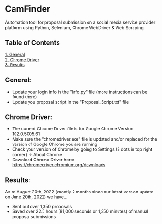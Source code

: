 # CamFinder
Automation tool for proposal submission on a social media service provider platform using Python, Selenium, Chrome WebDriver & Web Scraping

## Table of Contents
[1. General](#General)  
[2. Chrome Driver](#Chrome-Driver)  
[3. Results](#Results)

## General:
  - Update your login info in the "Info.py" file (more instructions can be found there)
  - Update you proposal script in the "Proposal_Script.txt" file

## Chrome Driver:
  - The current Chrome Driver file is for Google Chrome Version 102.0.5005.61
  - Make sure the "chromedriver.exe" file is updated and/or replaced for the version of Google Chrome you are running
  - Check your version of Chrome by going to Settings (3 dots in top right corner) -> About Chrome
  - Download Chrome Driver here: https://chromedriver.chromium.org/downloads

## Results:
As of August 20th, 2022 (exactly 2 months since our latest version update on June 20th, 2022) we have...
- Sent out over 1,350 proposals
- Saved over 22.5 hours (81,000 seconds or 1,350 minutes) of manual proposal submissions